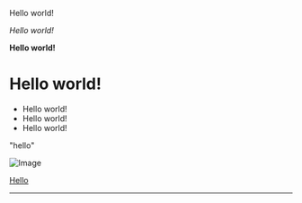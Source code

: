 Hello world!

_Hello world!_

**Hello world!**

# Hello world!
* Hello world!
* Hello world!
* Hello world! 

"hello"

![Image](https://cdn.pixabay.com/photo/2015/04/23/22/00/tree-736885__480.jpg)

[Hello](https://kevinzheng2222.github.io/cse15l-lab-reports/Hello.md)

---